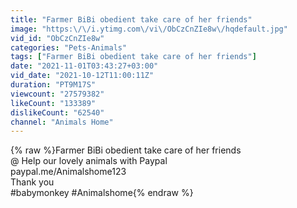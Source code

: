 ```yaml
---
title: "Farmer BiBi obedient take care of her friends"
image: "https:\/\/i.ytimg.com\/vi\/ObCzCnZIe8w\/hqdefault.jpg"
vid_id: "ObCzCnZIe8w"
categories: "Pets-Animals"
tags: ["Farmer BiBi obedient take care of her friends"]
date: "2021-11-01T03:43:27+03:00"
vid_date: "2021-10-12T11:00:11Z"
duration: "PT9M17S"
viewcount: "27579382"
likeCount: "133389"
dislikeCount: "62540"
channel: "Animals Home"
---
```

{% raw %}Farmer BiBi obedient take care of her friends<br />@ Help our lovely animals with Paypal <br /> paypal.me/Animalshome123<br />Thank you<br />#babymonkey #Animalshome{% endraw %}
